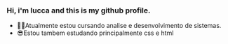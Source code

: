 ### Hi, i'm lucca and this is my github profile.

- 👨‍🎓Atualmente estou cursando analise e desenvolvimento de sistemas.
- 😎Estou tambem estudando principalmente css e html 

